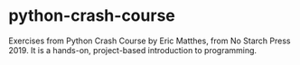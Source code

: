 # python-crash-course
Exercises from Python Crash Course by Eric Matthes, from No Starch Press 2019. It is a hands-on, project-based introduction to programming.
